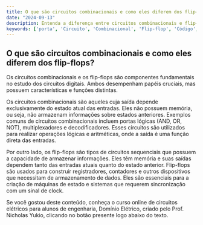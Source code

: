 ```yaml
---
title: O que são circuitos combinacionais e como eles diferem dos flip-flops?
date: "2024-09-13"
description: Entenda a diferença entre circuitos combinacionais e flip-flops no contexto dos circuitos digitais.
keywords: ['porta', 'Circuito', 'Combinacional', 'Flip-flop', 'Código', 'Porta', 'Resolvido']
---
```


## O que são circuitos combinacionais e como eles diferem dos flip-flops?

Os circuitos combinacionais e os flip-flops são componentes fundamentais no estudo dos circuitos digitais. Ambos desempenham papéis cruciais, mas possuem características e funções distintas.

Os circuitos combinacionais são aqueles cuja saída depende exclusivamente do estado atual das entradas. Eles não possuem memória, ou seja, não armazenam informações sobre estados anteriores. Exemplos comuns de circuitos combinacionais incluem portas lógicas (AND, OR, NOT), multiplexadores e decodificadores. Esses circuitos são utilizados para realizar operações lógicas e aritméticas, onde a saída é uma função direta das entradas.

Por outro lado, os flip-flops são tipos de circuitos sequenciais que possuem a capacidade de armazenar informações. Eles têm memória e suas saídas dependem tanto das entradas atuais quanto do estado anterior. Flip-flops são usados para construir registradores, contadores e outros dispositivos que necessitam de armazenamento de dados. Eles são essenciais para a criação de máquinas de estado e sistemas que requerem sincronização com um sinal de clock.

Se você gostou deste conteúdo, conheça o curso online de circuitos elétricos para alunos de engenharia, Domínio Elétrico, criado pelo Prof. Nicholas Yukio, clicando no botão presente logo abaixo do texto.
